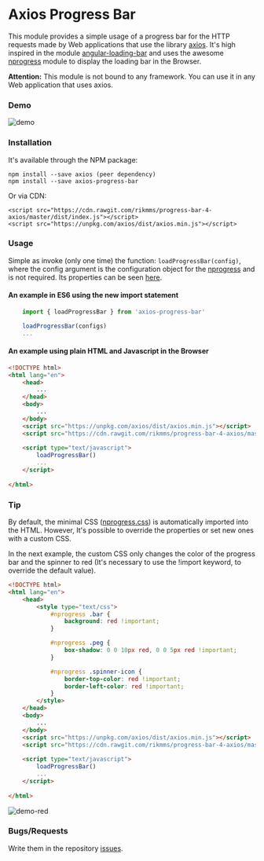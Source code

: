 # Axios Progress Bar

This module provides a simple usage of a progress bar for the HTTP requests made by Web applications that use the library [axios](https://www.npmjs.com/package/axios). It's high inspired in the module [angular-loading-bar](https://www.npmjs.com/package/angular-loading-bar) and uses the awesome [nprogress](https://www.npmjs.com/package/nprogress) module to display the loading bar in the Browser.

**Attention:** This module is not bound to any framework. You can use it in any Web application that uses axios.

### Demo
![demo](https://raw.githubusercontent.com/rikmms/progress-bar-4-axios/master/demo_axios_progress_bar.gif)

### Installation
It's available through the NPM package:

    npm install --save axios (peer dependency)
    npm install --save axios-progress-bar

Or via CDN:

    <script src="https://cdn.rawgit.com/rikmms/progress-bar-4-axios/master/dist/index.js"></script>
    <script src="https://unpkg.com/axios/dist/axios.min.js"></script>

### Usage
Simple as invoke (only one time) the function: `loadProgressBar(config)`, where the config argument is the configuration object for the [nprogress](https://www.npmjs.com/package/nprogress) and is not required. Its properties can be seen [here](https://www.npmjs.com/package/nprogress#configuration).

#### An example in ES6 using the new import statement
```js
    import { loadProgressBar } from 'axios-progress-bar'

    loadProgressBar(configs)
    ...
````

#### An example using plain HTML and Javascript in the Browser
```html
<!DOCTYPE html>
<html lang="en">
    <head>
        ...
    </head>
    <body>
        ...
    </body>
    <script src="https://unpkg.com/axios/dist/axios.min.js"></script>
    <script src="https://cdn.rawgit.com/rikmms/progress-bar-4-axios/master/dist/index.js"></script>
    
    <script type="text/javascript">
        loadProgressBar()
        ...
    </script>
    
</html>
```

### Tip
By default, the minimal CSS ([nprogress.css](https://github.com/rstacruz/nprogress/blob/master/nprogress.css)) is automatically imported into the HTML. However, It's possible to override the properties or set new ones with a custom CSS.

In the next example, the custom CSS only changes the color of the progress bar and the spinner to red (It's necessary to use the !import keyword, to override the default value).
```html
<!DOCTYPE html>
<html lang="en">
    <head>
        <style type="text/css">
            #nprogress .bar {
                background: red !important;
            }

            #nprogress .peg {
                box-shadow: 0 0 10px red, 0 0 5px red !important;
            }

            #nprogress .spinner-icon {
                border-top-color: red !important;
                border-left-color: red !important;
            }
        </style>
    </head>
    <body>
        ...
    </body>
    <script src="https://unpkg.com/axios/dist/axios.min.js"></script>
    <script src="https://cdn.rawgit.com/rikmms/progress-bar-4-axios/master/dist/index.js"></script>
    
    <script type="text/javascript">
        loadProgressBar()
        ...
    </script>
    
</html>
```
![demo-red](https://raw.githubusercontent.com/rikmms/progress-bar-4-axios/master/demo_axios_progress_bar_red.gif)


### Bugs/Requests
Write them in the repository [issues](https://github.com/rikmms/progress-bar-4-axios/issues).
